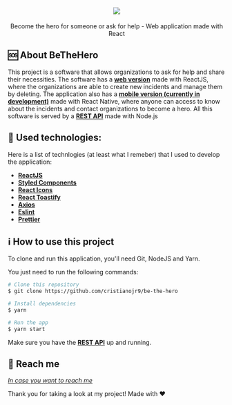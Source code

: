 
<h1 align="center">
    <img src="https://user-images.githubusercontent.com/58868651/77574616-0deb1b80-6eb1-11ea-9a2b-3cfd3297ba0d.png" />
</h1>

<p align="center">
Become the hero for someone or ask for help - Web application made with React
</p>

🆘 About BeTheHero
------------------
This project is a software that allows organizations to ask for help and share their necessities. The software has a [**web version**](https://github.com/cristianojr9/be-the-hero) made with ReactJS, where the organizations are able to create new incidents and manage them by deleting. The application also has a [**mobile version (currently in development)**](https://github.com/cristianojr9/be-the-hero-mobile) made with React Native, where anyone can access to know about the incidents and contact organizations to become a hero. All this software is served by a [**REST API**](https://github.com/Cristianojr9/be-the-hero/tree/master/backend) made with Node.js

:wrench: Used technologies:
----------------------
Here is a list of technlogies (at least what I remeber) that I used to develop the application:

- [**ReactJS**](https://reactjs.org/)
- [**Styled Components**](https://styled-components.com/)
- [**React Icons**](https://react-icons.netlify.com/#/)
- [**React Toastify**](https://github.com/fkhadra/react-toastify)
- [**Axios**](https://github.com/axios/axios)
- [**Eslint**](https://eslint.org/)
- [**Prettier**](https://prettier.io/)

## :information_source: How to use this project
To clone and run this application, you'll need Git, NodeJS and Yarn.

You just need to run the following commands:

```bash
# Clone this repository
$ git clone https://github.com/cristianojr9/be-the-hero

# Install dependencies
$ yarn

# Run the app
$ yarn start
```

Make sure you have the [**REST API**](https://github.com/Cristianojr9/be-the-hero/tree/master/backend) up and running.


:speech_balloon: Reach me
----------

[*In case you want to reach me*](https://www.linkedin.com/in/cristianojr9/)



Thank you for taking a look at my project! Made with ♥
